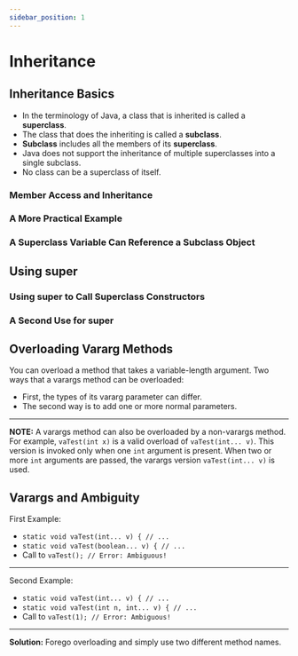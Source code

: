 ```yaml
---
sidebar_position: 1
---
```


# Inheritance


## Inheritance Basics

- In the terminology of Java, a class that is inherited is called a **superclass**.
- The class that does the inheriting is called a **subclass**.
- **Subclass** includes all the members of its **superclass**.
- Java does not support the inheritance of multiple superclasses into a single subclass.
- No class can be a superclass of itself.

### Member Access and Inheritance


### A More Practical Example

### A Superclass Variable Can Reference a Subclass Object

## Using super


### Using super to Call Superclass Constructors

### A Second Use for super
















## Overloading Vararg Methods

You can overload a method that takes a variable-length argument.
Two ways that a varargs method can be overloaded:
- First, the types of its vararg parameter can differ.
- The second way is to add one or more normal parameters.

<hr />

**NOTE:** A varargs method can also be overloaded by a non-varargs method. For example, `vaTest(int x)` is a
valid overload of `vaTest(int... v)`. This version is invoked only when one `int` argument
is present. When two or more `int` arguments are passed, the varargs version `vaTest(int... v)` is used.

## Varargs and Ambiguity

First Example:

- `static void vaTest(int... v) { // ...`
- `static void vaTest(boolean... v) { // ...`
- Call to `vaTest(); // Error: Ambiguous!`

<hr />

Second Example:

- `static void vaTest(int... v) { // ...`
- `static void vaTest(int n, int... v) { // ...`
- Call to `vaTest(1); // Error: Ambiguous!`

<hr />

**Solution:** Forego overloading and simply use two different method names.
